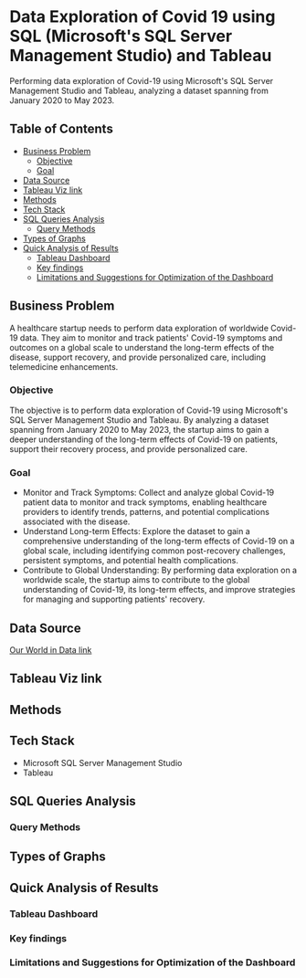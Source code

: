 # Data Exploration of Covid 19 using SQL (Microsoft's SQL Server Management Studio) and Tableau

Performing data exploration of Covid-19 using Microsoft's SQL Server Management Studio and Tableau, analyzing a dataset spanning from January 2020 to May 2023.

## Table of Contents
- [Business Problem](#business-problem)
  * [Objective](#objective)
  * [Goal](#goal)
- [Data Source](#data-source)
- [Tableau Viz link](#tableau-viz-link)
- [Methods](#methods)
- [Tech Stack](#tech-stack)
- [SQL Queries Analysis](#sql-queries-analysis)
  * [Query Methods](#query-methods)
- [Types of Graphs](#types-of-graphs)
- [Quick Analysis of Results](#quick-analysis-of-results)
  * [Tableau Dashboard](#tableau-dashboard)
  * [Key findings](#key-findings)
  * [Limitations and Suggestions for Optimization of the Dashboard](#limitations-and-suggestions-for-optimization-of-the-dashboard)


## Business Problem
A healthcare startup needs to perform data exploration of worldwide Covid-19 data. They aim to monitor and track patients' Covid-19 symptoms and outcomes on a global scale to understand the long-term effects of the disease, support recovery, and provide personalized care, including telemedicine enhancements.

### Objective
The objective is to perform data exploration of Covid-19 using Microsoft's SQL Server Management Studio and Tableau. By analyzing a dataset spanning from January 2020 to May 2023, the startup aims to gain a deeper understanding of the long-term effects of Covid-19 on patients, support their recovery process, and provide personalized care.

### Goal
- Monitor and Track Symptoms: Collect and analyze global Covid-19 patient data to monitor and track symptoms, enabling healthcare providers to identify trends, patterns, and potential complications associated with the disease.
- Understand Long-term Effects: Explore the dataset to gain a comprehensive understanding of the long-term effects of Covid-19 on a global scale, including identifying common post-recovery challenges, persistent symptoms, and potential health complications.
- Contribute to Global Understanding: By performing data exploration on a worldwide scale, the startup aims to contribute to the global understanding of Covid-19, its long-term effects, and improve strategies for managing and supporting patients' recovery.



## Data Source
[Our World in Data link](https://ourworldindata.org/covid-deaths)

## Tableau Viz link

## Methods

## Tech Stack
- Microsoft SQL Server Management Studio
- Tableau

## SQL Queries Analysis
### Query Methods

## Types of Graphs

## Quick Analysis of Results
### Tableau Dashboard
### Key findings
### Limitations and Suggestions for Optimization of the Dashboard


